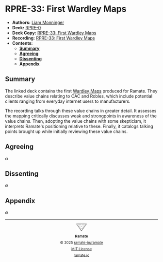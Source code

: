 # RPRE-33: First Wardley Maps
- **Authors:** [Liam Monninger](mailto:liam@ramate.io)
- **Deck:** [RPRE-0](https://docs.google.com/presentation/d/18uuMPPGDqlWZQywuReJvlcBxD3C46sTmpfqp7x8OyP0/edit?usp=sharing)
- **Deck Copy:** [RPRE-33: First Wardley Maps](./RPRE-33_%20First%20Wardley%20Maps.pdf)
- **Recording:** [RPRE-33: First Wardley Maps](https://www.loom.com/share/5f1860dba02f4449a6226ddd5d317b17?sid=8551ce74-74b7-482f-b92d-1311ef307e37)
- **Contents:**
  - **[Summary](#summary)**
  - **[Agreeing](#agreeing)**
  - **[Dissenting](#dissenting)**
  - **[Appendix](#appendix)**

## Summary
The linked deck contains the first [Wardley Maps](/rart/rera-000-000-000-dulan/rart-000-000-000-wardley-maps/README.md) produced for Ramate. They describe value chains relating to OAC and Robles, which include potential clients ranging from everyday internet users to manufacturers.

The recording talks through these value chains in greater detail. It assesses the mapping critically discusses weak and strongpoints in awareness of the value chains. Then, adopting the value chains with some skepticism, it interprets Ramate's positioning relative to these. Finally, it catalogs talking points brought up while initially reviewing these value chains.

## Agreeing
$\emptyset$

## Dissenting
$\emptyset$

## Appendix
$\emptyset$

<!--RAMATE FOOTER: DO NOT REMOVE THIS LINE-->
---

<div align="center">
  <a href="https://github.com/ramate-io/oac">
    <picture>
      <source srcset="/assets/ramate-inverted-transparent.png" media="(prefers-color-scheme: dark)">
      <img height="24" src="/assets/ramate-transparent.png" alt="Ramate"/>
    </picture>
  </a>
  <br/>
  <sub>
    <b>Ramate</b>
    <br/>
    &copy; 2025 <a href="https://github.com/ramate-io/ramate">ramate-io/ramate</a>
    <br/>
    <a href="https://github.com/ramate-io/ramate/blob/main/LICENSE">MIT License</a>
    <br/>
    <a href="https://www.ramate.io">ramate.io</a>
  </sub>
</div>
